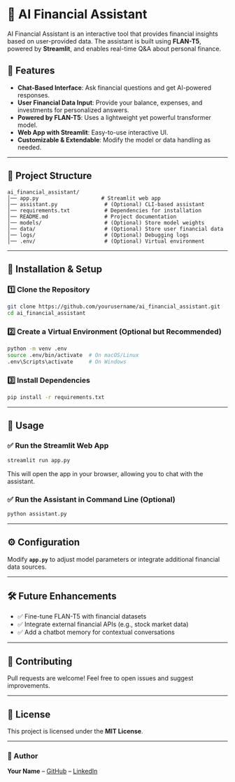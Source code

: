 # 🚀 AI Financial Assistant

AI Financial Assistant is an interactive tool that provides financial insights based on user-provided data. The assistant is built using **FLAN-T5**, powered by **Streamlit**, and enables real-time Q&A about personal finance.

## 🌟 Features
- **Chat-Based Interface**: Ask financial questions and get AI-powered responses.
- **User Financial Data Input**: Provide your balance, expenses, and investments for personalized answers.
- **Powered by FLAN-T5**: Uses a lightweight yet powerful transformer model.
- **Web App with Streamlit**: Easy-to-use interactive UI.
- **Customizable & Extendable**: Modify the model or data handling as needed.

---

## 📂 Project Structure
```
ai_financial_assistant/
│── app.py                    # Streamlit web app
│── assistant.py               # (Optional) CLI-based assistant
│── requirements.txt           # Dependencies for installation
│── README.md                  # Project documentation
│── models/                    # (Optional) Store model weights
│── data/                      # (Optional) Store user financial data
│── logs/                      # (Optional) Debugging logs
│── .env/                      # (Optional) Virtual environment
```

---

## 🚀 Installation & Setup

### 1️⃣ Clone the Repository
```bash
git clone https://github.com/yourusername/ai_financial_assistant.git
cd ai_financial_assistant
```

### 2️⃣ Create a Virtual Environment (Optional but Recommended)
```bash
python -m venv .env
source .env/bin/activate  # On macOS/Linux
.env\Scripts\activate     # On Windows
```

### 3️⃣ Install Dependencies
```bash
pip install -r requirements.txt
```

---

## 📌 Usage

### ✅ Run the Streamlit Web App
```bash
streamlit run app.py
```
This will open the app in your browser, allowing you to chat with the assistant.

### ✅ Run the Assistant in Command Line (Optional)
```bash
python assistant.py
```

---

## ⚙️ Configuration
Modify **`app.py`** to adjust model parameters or integrate additional financial data sources.

---

## 🛠 Future Enhancements
- ✅ Fine-tune FLAN-T5 with financial datasets
- ✅ Integrate external financial APIs (e.g., stock market data)
- ✅ Add a chatbot memory for contextual conversations

---

## 🤝 Contributing
Pull requests are welcome! Feel free to open issues and suggest improvements.

---

## 📝 License
This project is licensed under the **MIT License**.

---

### 🎯 Author
**Your Name** – [GitHub](https://github.com/yourusername) – [LinkedIn](https://linkedin.com/in/yourprofile)

